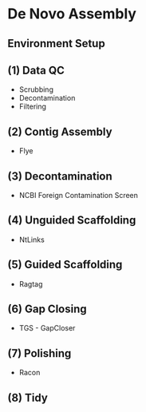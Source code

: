 # De Novo Assembly

## Environment Setup 


## (1) Data QC

* Scrubbing
* Decontamination
* Filtering

## (2) Contig Assembly

* Flye


## (3) Decontamination

* NCBI Foreign Contamination Screen

## (4) Unguided Scaffolding 

* NtLinks

## (5) Guided Scaffolding 

* Ragtag 

## (6) Gap Closing

* TGS - GapCloser 

## (7) Polishing 

* Racon

## (8) Tidy 


